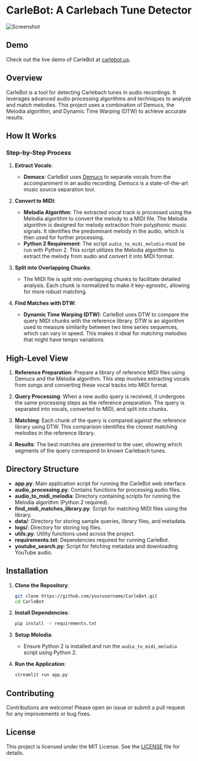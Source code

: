 # CarleBot: A Carlebach Tune Detector
![Screenshot](https://github.com/shlomota/CarleBot/assets/73965390/1ae9e555-bc2e-4082-963c-8ab646d6311c)

## Demo

Check out the live demo of CarleBot at [carlebot.us](http://carlebot.us).

## Overview

CarleBot is a tool for detecting Carlebach tunes in audio recordings. It leverages advanced audio processing algorithms and techniques to analyze and match melodies. This project uses a combination of Demucs, the Melodia algorithm, and Dynamic Time Warping (DTW) to achieve accurate results.

## How It Works

### Step-by-Step Process

1. **Extract Vocals**:
    - **Demucs**: CarleBot uses [Demucs](https://github.com/facebookresearch/demucs) to separate vocals from the accompaniment in an audio recording. Demucs is a state-of-the-art music source separation tool.

2. **Convert to MIDI**:
    - **Melodia Algorithm**: The extracted vocal track is processed using the Melodia algorithm to convert the melody to a MIDI file. The Melodia algorithm is designed for melody extraction from polyphonic music signals. It identifies the predominant melody in the audio, which is then used for further processing.
    - **Python 2 Requirement**: The script `audio_to_midi_melodia` must be run with Python 2. This script utilizes the Melodia algorithm to extract the melody from audio and convert it into MIDI format.

3. **Split into Overlapping Chunks**:
    - The MIDI file is split into overlapping chunks to facilitate detailed analysis. Each chunk is normalized to make it key-agnostic, allowing for more robust matching.

4. **Find Matches with DTW**:
    - **Dynamic Time Warping (DTW)**: CarleBot uses DTW to compare the query MIDI chunks with the reference library. DTW is an algorithm used to measure similarity between two time series sequences, which can vary in speed. This makes it ideal for matching melodies that might have tempo variations.

## High-Level View

1. **Reference Preparation**: Prepare a library of reference MIDI files using Demucs and the Melodia algorithm. This step involves extracting vocals from songs and converting these vocal tracks into MIDI format.

2. **Query Processing**: When a new audio query is received, it undergoes the same processing steps as the reference preparation. The query is separated into vocals, converted to MIDI, and split into chunks.

3. **Matching**: Each chunk of the query is compared against the reference library using DTW. This comparison identifies the closest matching melodies in the reference library.

4. **Results**: The best matches are presented to the user, showing which segments of the query correspond to known Carlebach tunes.

## Directory Structure

- **app.py**: Main application script for running the CarleBot web interface.
- **audio_processing.py**: Contains functions for processing audio files.
- **audio_to_midi_melodia**: Directory containing scripts for running the Melodia algorithm (Python 2 required).
- **find_midi_matches_library.py**: Script for matching MIDI files using the library.
- **data/**: Directory for storing sample queries, library files, and metadata.
- **logs/**: Directory for storing log files.
- **utils.py**: Utility functions used across the project.
- **requirements.txt**: Dependencies required for running CarleBot.
- **youtube_search.py**: Script for fetching metadata and downloading YouTube audio.

## Installation

1. **Clone the Repository**:
    ```bash
    git clone https://github.com/yourusername/CarleBot.git
    cd CarleBot
    ```

2. **Install Dependencies**:
    ```bash
    pip install -r requirements.txt
    ```

3. **Setup Melodia**:
    - Ensure Python 2 is installed and run the `audio_to_midi_melodia` script using Python 2.

4. **Run the Application**:
    ```bash
    streamlit run app.py
    ```

## Contributing

Contributions are welcome! Please open an issue or submit a pull request for any improvements or bug fixes.

## License

This project is licensed under the MIT License. See the [LICENSE](LICENSE) file for details.

